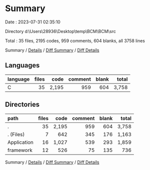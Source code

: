 # Summary

Date : 2023-07-31 02:35:10

Directory d:\\Users\\28936\\Desktop\\temp\\BCM\\BCM\\src

Total : 35 files,  2195 codes, 959 comments, 604 blanks, all 3758 lines

Summary / [Details](details.md) / [Diff Summary](diff.md) / [Diff Details](diff-details.md)

## Languages
| language | files | code | comment | blank | total |
| :--- | ---: | ---: | ---: | ---: | ---: |
| C | 35 | 2,195 | 959 | 604 | 3,758 |

## Directories
| path | files | code | comment | blank | total |
| :--- | ---: | ---: | ---: | ---: | ---: |
| . | 35 | 2,195 | 959 | 604 | 3,758 |
| . (Files) | 7 | 642 | 345 | 176 | 1,163 |
| Application | 16 | 1,027 | 539 | 293 | 1,859 |
| framework | 12 | 526 | 75 | 135 | 736 |

Summary / [Details](details.md) / [Diff Summary](diff.md) / [Diff Details](diff-details.md)
